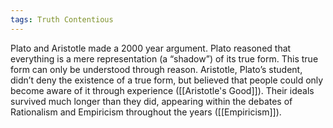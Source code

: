 ```yaml
---
tags: Truth Contentious 
---
```


Plato and Aristotle made a 2000 year argument. Plato reasoned that everything is a mere representation (a “shadow”) of its true form. This true form can only be understood through reason. Aristotle, Plato’s student, didn’t deny the existence of a true form, but believed that people could only become aware of it through experience ([[Aristotle's Good]]). Their ideals survived much longer than they did, appearing within the debates of Rationalism and Empiricism throughout the years ([[Empiricism]]).